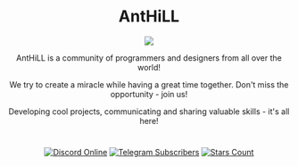 <h1 align="center">AntHiLL</h1>

<p align="center">
    <img src="https://avatars.githubusercontent.com/u/129376721?s=200&v=4" />
</p>

<p align="center">
  AntHiLL is a community of programmers and designers from all over the world!
</p>

<p align="center">
  We try to create a miracle while having a great time together. Don't miss the opportunity - join us!
</p>

<p align="center">
    Developing cool projects, communicating and sharing valuable skills - it's all here!
</p>

#

<p align="center">
    <a href="https://discord.gg/PBqf6nJN7d"><img src="https://img.shields.io/discord/1103163562626658327?label=discord&logo=discord" alt="Discord Online"></a>
    <a href="https://t.me/ANTHlll"><img src="https://img.shields.io/badge/dynamic/json?logo=telegram&color=success&label=telegram&query=result&suffix=%20subscribers&url=https%3A%2F%2Fapi.telegram.org%2Fbot5659493866%3AAAEM4De8DGWtgBv6iqec1f4xt67Wapl1cvg%2FgetChatMemberCount%3Fchat_id%3D%40ANTHlll" alt="Telegram Subscribers"></a>
    <a href="https://github.com/AntHill-dev"><img src="https://img.shields.io/github/stars/AntHill-dev?style=social" alt="Stars Count"></a>
</p>
